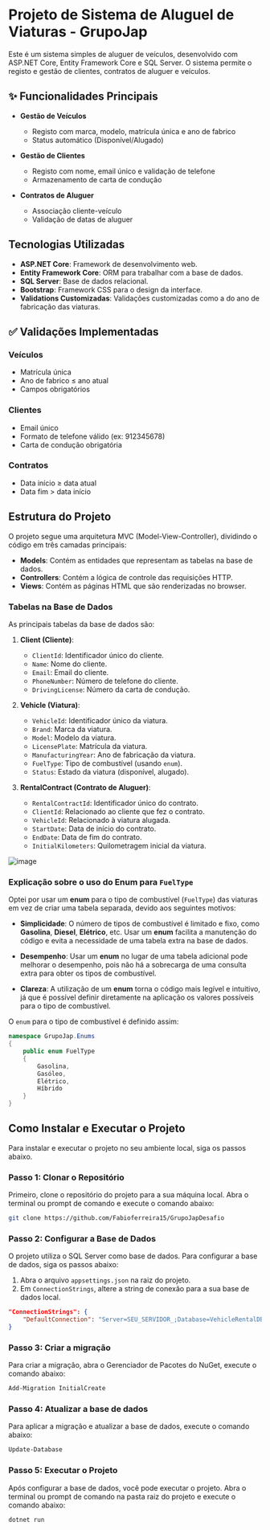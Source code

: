 ﻿# Projeto de Sistema de Aluguel de Viaturas - GrupoJap

Este é um sistema simples de aluguer de veículos, desenvolvido com ASP.NET Core, Entity Framework Core e SQL Server. O sistema permite o registo e gestão de clientes, contratos de aluguer e veículos.

## ✨ Funcionalidades Principais
- **Gestão de Veículos**
  - Registo com marca, modelo, matrícula única e ano de fabrico
  - Status automático (Disponível/Alugado)
  
- **Gestão de Clientes**
  - Registo com nome, email único e validação de telefone
  - Armazenamento de carta de condução

- **Contratos de Aluguer**
  - Associação cliente-veículo
  - Validação de datas de aluguer


## Tecnologias Utilizadas

- **ASP.NET Core**: Framework de desenvolvimento web.
- **Entity Framework Core**: ORM para trabalhar com a base de dados.
- **SQL Server**: Base de dados relacional.
- **Bootstrap**: Framework CSS para o design da interface.
- **Validations Customizadas**: Validações customizadas como a do ano de fabricação das viaturas.


## ✅ Validações Implementadas
### Veículos
- Matrícula única
- Ano de fabrico ≤ ano atual
- Campos obrigatórios

### Clientes
- Email único
- Formato de telefone válido (ex: 912345678)
- Carta de condução obrigatória

### Contratos
- Data início ≥ data atual
- Data fim > data início


## Estrutura do Projeto

O projeto segue uma arquitetura MVC (Model-View-Controller), dividindo o código em três camadas principais:

- **Models**: Contém as entidades que representam as tabelas na base de dados.
- **Controllers**: Contém a lógica de controle das requisições HTTP.
- **Views**: Contém as páginas HTML que são renderizadas no browser.

### Tabelas na Base de Dados

As principais tabelas da base de dados são:

1. **Client (Cliente)**:
   - `ClientId`: Identificador único do cliente.
   - `Name`: Nome do cliente.
   - `Email`: Email do cliente.
   - `PhoneNumber`: Número de telefone do cliente.
   - `DrivingLicense`: Número da carta de condução.

2. **Vehicle (Viatura)**:
   - `VehicleId`: Identificador único da viatura.
   - `Brand`: Marca da viatura.
   - `Model`: Modelo da viatura.
   - `LicensePlate`: Matrícula da viatura.
   - `ManufacturingYear`: Ano de fabricação da viatura.
   - `FuelType`: Tipo de combustível (usando `enum`).
   - `Status`: Estado da viatura (disponível, alugado).

3. **RentalContract (Contrato de Aluguer)**:
   - `RentalContractId`: Identificador único do contrato.
   - `ClientId`: Relacionado ao cliente que fez o contrato.
   - `VehicleId`: Relacionado à viatura alugada.
   - `StartDate`: Data de início do contrato.
   - `EndDate`: Data de fim do contrato.
   - `InitialKilometers`: Quilometragem inicial da viatura.


![image](https://github.com/user-attachments/assets/44e0d184-e076-4f69-82bb-29b88a337b2e)


### Explicação sobre o uso do Enum para `FuelType`

Optei por usar um **enum** para o tipo de combustível (`FuelType`) das viaturas em vez de criar uma tabela separada, devido aos seguintes motivos:

- **Simplicidade**: O número de tipos de combustível é limitado e fixo, como **Gasolina**, **Diesel**, **Elétrico**, etc. Usar um **enum** facilita a manutenção do código e evita a necessidade de uma tabela extra na base de dados.
  
- **Desempenho**: Usar um **enum** no lugar de uma tabela adicional pode melhorar o desempenho, pois não há a sobrecarga de uma consulta extra para obter os tipos de combustível.
  
- **Clareza**: A utilização de um **enum** torna o código mais legível e intuitivo, já que é possível definir diretamente na aplicação os valores possíveis para o tipo de combustível.

O `enum` para o tipo de combustível é definido assim:

```csharp
namespace GrupoJap.Enums
{
    public enum FuelType
    {
        Gasolina,
        Gasóleo,
        Elétrico,
        Híbrido
    }
}
```
## Como Instalar e Executar o Projeto

Para instalar e executar o projeto no seu ambiente local, siga os passos abaixo.


### Passo 1: Clonar o Repositório

Primeiro, clone o repositório do projeto para a sua máquina local. Abra o terminal ou prompt de comando e execute o comando abaixo:

```bash
git clone https://github.com/Fabioferreira15/GrupoJapDesafio
```

### Passo 2: Configurar a Base de Dados

O projeto utiliza o SQL Server como base de dados. Para configurar a base de dados, siga os passos abaixo:

1. Abra o arquivo `appsettings.json` na raiz do projeto.
2. Em `ConnectionStrings`, altere a string de conexão para a sua base de dados local.

```json
"ConnectionStrings": {
    "DefaultConnection": "Server=SEU_SERVIDOR_;Database=VehicleRentalDB;Trusted_Connection=True;MultipleActiveResultSets=true"
}
```

### Passo 3: Criar a migração

Para criar a migração, abra o Gerenciador de Pacotes do NuGet, execute o comando abaixo:
```bash
Add-Migration InitialCreate
```
### Passo 4: Atualizar a base de dados

Para aplicar a migração e atualizar a base de dados, execute o comando abaixo:
```bash
Update-Database
```

### Passo 5: Executar o Projeto

Após configurar a base de dados, você pode executar o projeto. Abra o terminal ou prompt de comando na pasta raiz do projeto e execute o comando abaixo:
```bash
dotnet run
```
